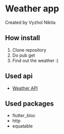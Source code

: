 # Weather app

Created by Vyzhol Nikita

## How install

1. Clone repository
2. Do pub get
3. Find out the weather :)

## Used api

- [Weather API](https://openweathermap.org/api)

## Used packages

- flutter_bloc
- http
- equatable

